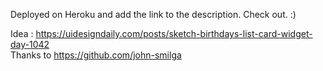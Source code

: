 Deployed on Heroku and add the link to the description. Check out. :)



Idea : https://uidesigndaily.com/posts/sketch-birthdays-list-card-widget-day-1042 <br/>
Thanks to https://github.com/john-smilga
